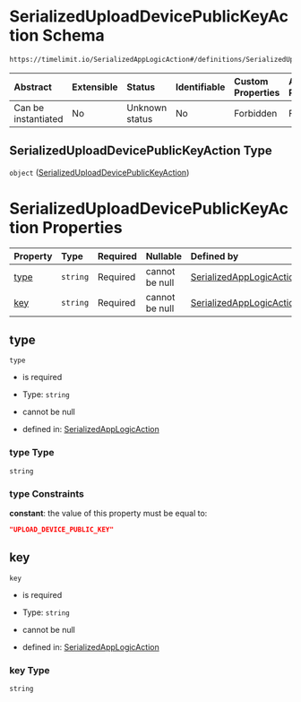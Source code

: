 # SerializedUploadDevicePublicKeyAction Schema

```txt
https://timelimit.io/SerializedAppLogicAction#/definitions/SerializedUploadDevicePublicKeyAction
```

| Abstract            | Extensible | Status         | Identifiable | Custom Properties | Additional Properties | Access Restrictions | Defined In                                                                                            |
| :------------------ | :--------- | :------------- | :----------- | :---------------- | :-------------------- | :------------------ | :---------------------------------------------------------------------------------------------------- |
| Can be instantiated | No         | Unknown status | No           | Forbidden         | Forbidden             | none                | [SerializedAppLogicAction.schema.json\*](SerializedAppLogicAction.schema.json "open original schema") |

## SerializedUploadDevicePublicKeyAction Type

`object` ([SerializedUploadDevicePublicKeyAction](serializedapplogicaction-definitions-serializeduploaddevicepublickeyaction.md))

# SerializedUploadDevicePublicKeyAction Properties

| Property      | Type     | Required | Nullable       | Defined by                                                                                                                                                                                                                                   |
| :------------ | :------- | :------- | :------------- | :------------------------------------------------------------------------------------------------------------------------------------------------------------------------------------------------------------------------------------------- |
| [type](#type) | `string` | Required | cannot be null | [SerializedAppLogicAction](serializedapplogicaction-definitions-serializeduploaddevicepublickeyaction-properties-type.md "https://timelimit.io/SerializedAppLogicAction#/definitions/SerializedUploadDevicePublicKeyAction/properties/type") |
| [key](#key)   | `string` | Required | cannot be null | [SerializedAppLogicAction](serializedapplogicaction-definitions-serializeduploaddevicepublickeyaction-properties-key.md "https://timelimit.io/SerializedAppLogicAction#/definitions/SerializedUploadDevicePublicKeyAction/properties/key")   |

## type

`type`

- is required

- Type: `string`

- cannot be null

- defined in: [SerializedAppLogicAction](serializedapplogicaction-definitions-serializeduploaddevicepublickeyaction-properties-type.md "https://timelimit.io/SerializedAppLogicAction#/definitions/SerializedUploadDevicePublicKeyAction/properties/type")

### type Type

`string`

### type Constraints

**constant**: the value of this property must be equal to:

```json
"UPLOAD_DEVICE_PUBLIC_KEY"
```

## key

`key`

- is required

- Type: `string`

- cannot be null

- defined in: [SerializedAppLogicAction](serializedapplogicaction-definitions-serializeduploaddevicepublickeyaction-properties-key.md "https://timelimit.io/SerializedAppLogicAction#/definitions/SerializedUploadDevicePublicKeyAction/properties/key")

### key Type

`string`
